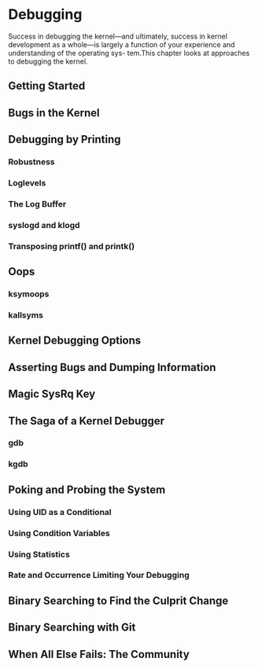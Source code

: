 # Debugging

Success in debugging the kernel—and ultimately, success in kernel development as a whole—is largely a function of your experience and understanding of the operating sys- tem.This chapter looks at approaches to debugging the kernel.

## Getting Started

## Bugs in the Kernel

## Debugging by Printing

### Robustness

### Loglevels

### The Log Buffer

### syslogd and klogd

### Transposing printf() and printk()

## Oops

### ksymoops

### kallsyms

## Kernel Debugging Options

## Asserting Bugs and Dumping Information

## Magic SysRq Key

## The Saga of a Kernel Debugger

### gdb

### kgdb

## Poking and Probing the System

### Using UID as a Conditional

### Using Condition Variables

### Using Statistics

### Rate and Occurrence Limiting Your Debugging

## Binary Searching to Find the Culprit Change

## Binary Searching with Git

## When All Else Fails: The Community